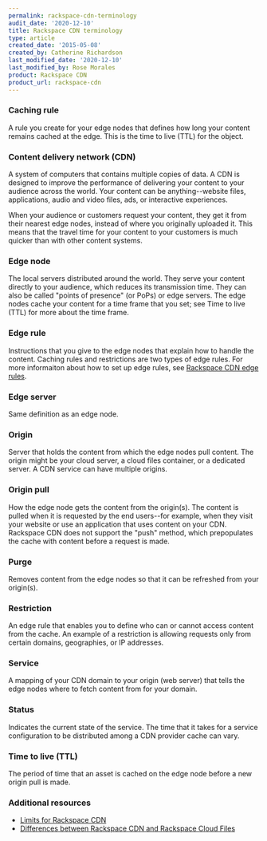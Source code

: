 ```yaml
---
permalink: rackspace-cdn-terminology
audit_date: '2020-12-10'
title: Rackspace CDN terminology
type: article
created_date: '2015-05-08'
created_by: Catherine Richardson
last_modified_date: '2020-12-10'
last_modified_by: Rose Morales
product: Rackspace CDN
product_url: rackspace-cdn
---
```


### Caching rule

A rule you create for your edge nodes that defines how long your content
remains cached at the edge. This is the time to live (TTL) for the
object.

### Content delivery network (CDN)

A system of computers that contains multiple copies of data. A CDN is
designed to improve the performance of delivering your content to your
audience across the world. Your content can be anything--website files,
applications, audio and video files, ads, or interactive experiences.

When your audience or customers request your content, they get it from
their nearest edge nodes, instead of where you originally uploaded it.
This means that the travel time for your content to your customers is
much quicker than with other content systems.

### Edge node

The local servers distributed around the world. They serve your content
directly to your audience, which reduces its transmission time. They can
also be called "points of presence" (or PoPs) or edge servers. The edge
nodes cache your content for a time frame that you set; see Time to live
(TTL) for more about the time frame.

### Edge rule

Instructions that you give to the edge nodes that explain how to handle
the content. Caching rules and restrictions are two types of edge rules.
For more informaiton about how to set up edge rules, see
[Rackspace CDN edge rules](/support/how-to/rackspace-cdn-edge-rules).

### Edge server

Same definition as an edge node.

### Origin

Server that holds the content from which the edge nodes pull content.
The origin might be your cloud server, a cloud files container, or a
dedicated server. A CDN service can have multiple origins.

### Origin pull

How the edge node gets the content from the origin(s). The content is
pulled when it is requested by the end users--for example, when they
visit your website or use an application that uses content on your CDN.
Rackspace CDN does not support the "push" method, which prepopulates the
cache with content before a request is made.

### Purge

Removes content from the edge nodes so that it can be refreshed from
your origin(s).

### Restriction

An edge rule that enables you to define who can or cannot access content
from the cache. An example of a restriction is allowing requests only
from certain domains, geographies, or IP addresses.

### Service

A mapping of your CDN domain to your origin (web server) that tells the
edge nodes where to fetch content from for your domain.

### Status

Indicates the current state of the service. The time that it takes for a
service configuration to be distributed among a CDN provider cache can
vary.

### Time to live (TTL)

The period of time that an asset is cached on the edge node before a new
origin pull is made.

### Additional resources

- [Limits for Rackspace CDN](/support/how-to/limits-for-rackspace-cdn)
- [Differences between Rackspace CDN and Rackspace Cloud Files](/support/how-to/differences-between-rackspace-cdn-and-rackspace-cloud-files)
